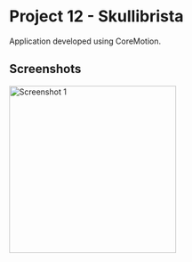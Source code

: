 # Project 12 - Skullibrista

Application developed using CoreMotion.

## Screenshots

<img width="300" alt="Screenshot 1" src="https://github.com/luanmarcosdev/eric-swift-course/assets/128191866/23f22a43-2be7-4e6f-bc69-d0ea7d0b525e">
